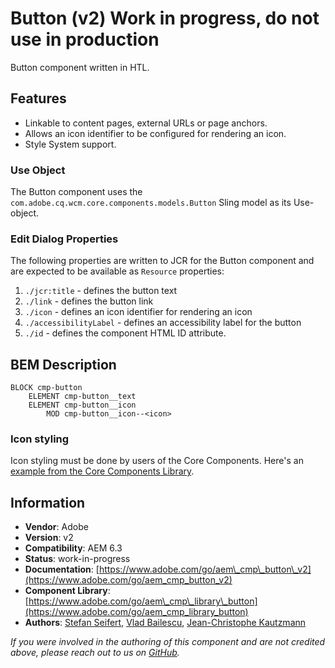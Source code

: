 <!--
Copyright 2021 Adobe

Licensed under the Apache License, Version 2.0 (the "License");
you may not use this file except in compliance with the License.
You may obtain a copy of the License at

    http://www.apache.org/licenses/LICENSE-2.0

Unless required by applicable law or agreed to in writing, software
distributed under the License is distributed on an "AS IS" BASIS,
WITHOUT WARRANTIES OR CONDITIONS OF ANY KIND, either express or implied.
See the License for the specific language governing permissions and
limitations under the License.
-->
Button (v2) Work in progress, do not use in production
====
Button component written in HTL.

## Features
* Linkable to content pages, external URLs or page anchors.
* Allows an icon identifier to be configured for rendering an icon.
* Style System support.

### Use Object
The Button component uses the `com.adobe.cq.wcm.core.components.models.Button` Sling model as its Use-object.

### Edit Dialog Properties
The following properties are written to JCR for the Button component and are expected to be available as `Resource` properties:

1. `./jcr:title` - defines the button text
2. `./link` - defines the button link
3. `./icon` - defines an icon identifier for rendering an icon
4. `./accessibilityLabel` - defines an accessibility label for the button
5. `./id` - defines the component HTML ID attribute.

## BEM Description
```
BLOCK cmp-button
    ELEMENT cmp-button__text
    ELEMENT cmp-button__icon
        MOD cmp-button__icon--<icon>
```

### Icon styling

Icon styling must be done by users of the Core Components. Here's an [example from the Core Components Library](https://github.com/adobe/aem-core-wcm-components/blob/72e2be7b9599aec7526be1adf3e4b3eaf3cf6f02/examples/ui.apps/src/content/jcr_root/apps/core-components-examples/clientlibs/clientlib-themes/core-components-clean/styles/components/carousel/base.less#L145).

## Information
* **Vendor**: Adobe
* **Version**: v2
* **Compatibility**: AEM 6.3
* **Status**: work-in-progress
* **Documentation**: [https://www.adobe.com/go/aem\_cmp\_button\_v2](https://www.adobe.com/go/aem_cmp_button_v2)
* **Component Library**: [https://www.adobe.com/go/aem\_cmp\_library\_button](https://www.adobe.com/go/aem_cmp_library_button)
* **Authors**: [Stefan Seifert](https://github.com/stefanseifert), [Vlad Bailescu](https://github.com/vladbailescu), [Jean-Christophe Kautzmann](https://github.com/jckautzmann)

_If you were involved in the authoring of this component and are not credited above, please reach out to us on [GitHub](https://github.com/adobe/aem-core-wcm-components)._
